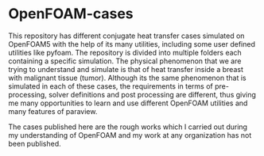 # OpenFOAM-cases

This repository has different conjugate heat transfer cases simulated on OpenFOAM5 with the help of its many utilities, including some user defined utilities like pyfoam. The repository is divided into multiple folders each containing a specific simulation. The physical phenomenon that we are trying to understand and simulate is that of heat transfer inside a breast with malignant tissue (tumor). Although its the same phenomenon that is simulated in each of these cases, the requirements in terms of pre-processing, solver definitions and post processing are different, thus giving me many opportunities to learn and use different OpenFOAM utilities and many features of paraview.

The cases published here are the rough works which I carried out during my understanding of OpenFOAM and my work at any organization has not been published. 
